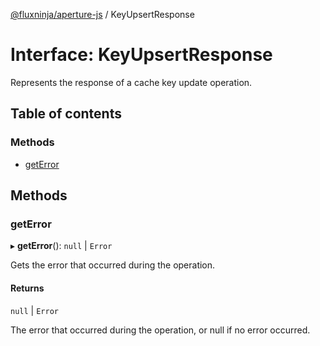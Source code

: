 [@fluxninja/aperture-js](../README.md) / KeyUpsertResponse

# Interface: KeyUpsertResponse

Represents the response of a cache key update operation.

## Table of contents

### Methods

- [getError](KeyUpsertResponse.md#geterror)

## Methods

### getError

▸ **getError**(): ``null`` \| `Error`

Gets the error that occurred during the operation.

#### Returns

``null`` \| `Error`

The error that occurred during the operation, or null if no error occurred.
